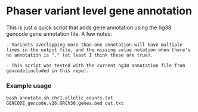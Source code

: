# Phaser variant level gene annotation

This is just a quick script that adds gene annotation using the hg38 gencode gene annotation file. A few notes:

	- Variants overlapping more than one annotation will have multiple lines in the output file, and the missing value notation when there's no annotation is "." (at least I think these are true).

	- This script was tested with the current hg38 annotation file from gencode(included in this repo).


### Example usage

```
bash annotate.sh chr1.allelic_counts.txt GENCODE_gencode.v26.GRCh38.genes.bed out.txt 
```
